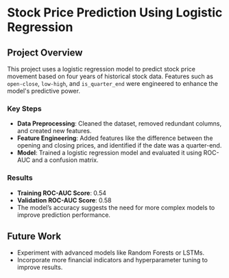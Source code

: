 # Stock Price Prediction Using Logistic Regression

## Project Overview

This project uses a logistic regression model to predict stock price movement based on four years of historical stock data. Features such as `open-close`, `low-high`, and `is_quarter_end` were engineered to enhance the model's predictive power.

### Key Steps
- **Data Preprocessing**: Cleaned the dataset, removed redundant columns, and created new features.
- **Feature Engineering**: Added features like the difference between the opening and closing prices, and identified if the date was a quarter-end.
- **Model**: Trained a logistic regression model and evaluated it using ROC-AUC and a confusion matrix.

### Results
- **Training ROC-AUC Score**: 0.54
- **Validation ROC-AUC Score**: 0.58
- The model’s accuracy suggests the need for more complex models to improve prediction performance.

## Future Work
- Experiment with advanced models like Random Forests or LSTMs.
- Incorporate more financial indicators and hyperparameter tuning to improve results.
